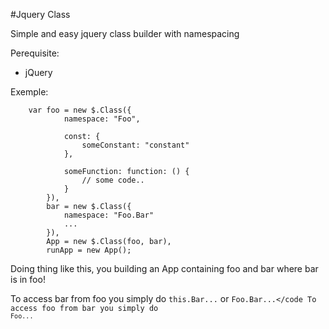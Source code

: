 #Jquery Class

Simple and easy jquery class builder with namespacing

Perequisite:

* jQuery

Exemple:

        var foo = new $.Class({
                namespace: "Foo",

                const: {
                    someConstant: "constant"
                },

                someFunction: function: () {
                    // some code..
                }
            }),
            bar = new $.Class({
                namespace: "Foo.Bar"
                ...
            }),
            App = new $.Class(foo, bar),
            runApp = new App();
            
Doing thing like this, you building an App containing foo and bar where bar is in foo!

To access bar from foo you simply do <code>this.Bar...</code> or <code>Foo.Bar...</code
To access foo from bar you simply do <code>Foo...</code>

